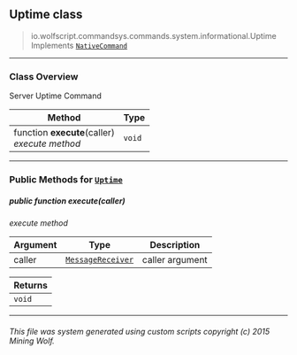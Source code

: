 ## Uptime __class__

>io.wolfscript.commandsys.commands.system.informational.Uptime
>Implements [`NativeCommand`](../../../NativeCommand.md)

---

### Class Overview

Server Uptime Command

Method | Type   
--- | :--- 
 function __execute__(caller) <br> _execute method_ | `void`



---


### Public Methods for [`Uptime`](Uptime.md)

##### <a id='execute'></a>public  function __execute__(caller)

_execute method_

Argument | Type | Description  
--- | --- | --- 
caller | [`MessageReceiver`](../../../../chat/MessageReceiver.md) | caller argument

Returns | 
--- | 
`void` |


---


###### This file was system generated using custom scripts copyright (c) 2015 Mining Wolf.
	

